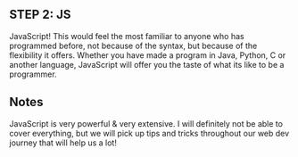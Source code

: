 ## STEP 2: JS

JavaScript! This would feel the most familiar to anyone who has programmed before, not because of the syntax, but because of the flexibility it offers. Whether you have made a program in Java, Python, C or another language, JavaScript will offer you the taste of what its like to be a programmer.

## Notes

JavaScript is very powerful & very extensive. I will definitely not be able to cover everything, but we will pick up tips and tricks throughout our web dev journey that will help us a lot!
